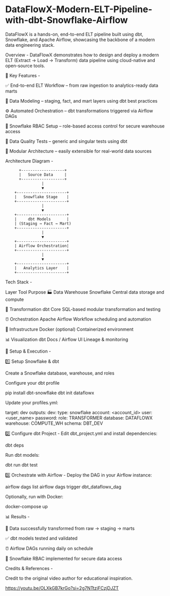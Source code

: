 
# DataFlowX-Modern-ELT-Pipeline-with-dbt-Snowflake-Airflow
DataFlowX is a hands-on, end-to-end ELT pipeline built using dbt, Snowflake, and Apache Airflow, showcasing the backbone of a modern data engineering stack.


Overview - 
DataFlowX demonstrates how to design and deploy a modern ELT (Extract → Load → Transform) data pipeline using cloud-native and open-source tools.

🧩 Key Features -

✅ End-to-end ELT Workflow – from raw ingestion to analytics-ready data marts

🧠 Data Modeling – staging, fact, and mart layers using dbt best practices

⚙️ Automated Orchestration – dbt transformations triggered via Airflow DAGs

🔐 Snowflake RBAC Setup – role-based access control for secure warehouse access

🧪 Data Quality Tests – generic and singular tests using dbt

🧰 Modular Architecture – easily extensible for real-world data sources

Architecture Diagram - 

          +-------------------+
          |   Source Data     |
          +-------------------+
                    |
                    ▼
        +----------------------+
        |   Snowflake Stage    |
        +----------------------+
                    |
                    ▼
        +----------------------+
        |     dbt Models       |
        | (Staging → Fact → Mart)
        +----------------------+
                    |
                    ▼
        +----------------------+
        | Airflow Orchestration|
        +----------------------+
                    |
                    ▼
        +----------------------+
        |   Analytics Layer    |
        +----------------------+
Tech Stack -

Layer	Tool	Purpose
🏭 Data Warehouse	Snowflake	Central data storage and compute

🧱 Transformation	dbt Core	SQL-based modular transformation and testing

⏰ Orchestration	Apache Airflow	Workflow scheduling and automation

🐳 Infrastructure	Docker (optional)	Containerized environment

📊 Visualization	dbt Docs / Airflow UI	Lineage & monitoring


🚀 Setup & Execution - 

1️⃣ Setup Snowflake & dbt

Create a Snowflake database, warehouse, and roles

Configure your dbt profile

pip install dbt-snowflake
dbt init dataflowx


Update your profiles.yml:

target: dev
outputs:
  dev:
    type: snowflake
    account: <account_id>
    user: <user_name>
    password: <password>
    role: TRANSFORMER
    database: DATAFLOWX
    warehouse: COMPUTE_WH
    schema: DBT_DEV

2️⃣ Configure dbt Project - 
Edit dbt_project.yml and install dependencies:

dbt deps


Run dbt models:

dbt run
dbt test

3️⃣ Orchestrate with Airflow - 
Deploy the DAG in your Airflow instance:

airflow dags list
airflow dags trigger dbt_dataflowx_dag


Optionally, run with Docker:

docker-compose up

📊 Results - 

🔄 Data successfully transformed from raw → staging → marts

✅ dbt models tested and validated

⏰ Airflow DAGs running daily on schedule

🔐 Snowflake RBAC implemented for secure data access

Credits & References -

Credit to the original video author for educational inspiration.

https://youtu.be/OLXkGB7krGo?si=2g7NTtzjFCzjDJZT


